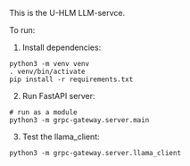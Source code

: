 This is the U-HLM LLM-servce.

To run: 

1. Install dependencies:
```
python3 -m venv venv
. venv/bin/activate
pip install -r requirements.txt
```

2. Run FastAPI server:
```
# run as a module
python3 -m grpc-gateway.server.main

```


3. Test the llama_client:
```
python3 -m grpc-gateway.server.llama_client 
```